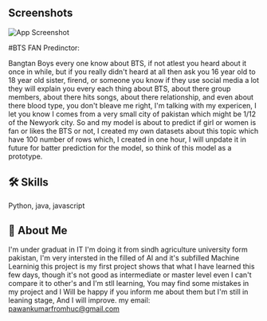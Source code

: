 
## Screenshots

![App Screenshot](https://via.placeholder.com/468x300?text=App+Screenshot+Here)


#BTS FAN Predinctor:

Bangtan Boys every one know about BTS, if not atlest you heard about it once in while, but if you really didn't heard at all then ask you 16 year old to 18 year old sister, firend, or someone you know if they use social media a lot they will explain you every each thing about BTS, about there group members, about there hits songs, about there relationship, and even about there blood type, you don't bleave me right, I'm talking with my expericen, I let you know I comes from a very small city of pakistan which might be 1/12 of the Newyork city. So and my model is about to predict if girl or women is fan or likes the BTS or not, I created my own datasets about this topic which have 100 number of rows which, I created in one hour, I will unpdate it in future for batter prediction for the model, so think of this model as a prototype.


## 🛠 Skills
Python, java, javascript


## 🚀 About Me
I'm under graduat in IT I'm doing it from sindh  agriculture university form pakistan,
I'm very intersted in the filled of AI and it's subfilled Machine Learninig this project is my first project shows that what I have learned this few days, though it's not good as intermediate or master level even I can't compare it to other's and I'm stll learning, You may find some mistakes in my project and I Will be happy if you inform me about them but I'm still in leaning stage, And I will improve.
my email:
pawankumarfromhuc@gmail.com

